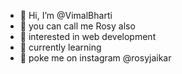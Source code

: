 - 👋 Hi, I’m @VimalBharti
- 🫵 you can call me Rosy also 
- 👀 interested in web development 
- 🌱 currently learning 
- 👻 poke me on instagram @rosyjaikar

<!---
VimalBharti99/VimalBharti99 is a ✨ special ✨ repository because its `README.md` (this file) appears on your GitHub profile.
You can click the Preview link to take a look at your changes.
--->
